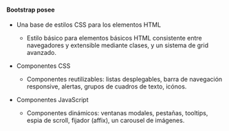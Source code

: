 #### Bootstrap posee

- Una base de estilos CSS para los elementos HTML
    
    - Estilo básico para elementos básicos HTML consistente entre navegadores y extensible mediante clases, y un sistema de grid avanzado.

- Componentes CSS

    - Componentes reutilizables: listas desplegables, barra de navegación responsive, alertas, grupos de cuadros de texto, icónos.

- Componentes JavaScript
    
    - Componentes dinámicos: ventanas modales, pestañas, tooltips, espia de scroll, fijador (affix), un carousel de imágenes.
